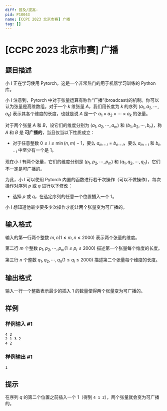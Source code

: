 ```yaml
---
diff: 普及/提高-
pid: P10043
name: [CCPC 2023 北京市赛] 广播
tag: []
---
```

# [CCPC 2023 北京市赛] 广播
## 题目描述

小 I 正在学习使用 Pytorch。这是一个非常热门的用于机器学习训练的 Python 库。

小 I 注意到，Pytorch 中对于张量运算有称作“广播”(broadcast)的机制。你可以认为张量是高维数组。对于一个 $k$ 维张量 $A$，我们用长度为 $k$ 的序列 $(a_1,a_2,\cdots,a_k)$ 表示其各个维度的长度，也就是说 $A$ 是一个 $a_1 \times a_2 \times \cdots \times a_k$ 的张量。

对于两个张量 $A$ 和 $B$，设它们的维度分别为 $(a_1,a_2,\cdots,a_m)$ 和 $(b_1,b_2,\cdots,b_n)$，称 $A$ 和 $B$ 是 **可广播的**，当且仅当以下性质成立：

- 对于任意整数 $0 \le i \le \min(n,m) - 1$，要么 $a_{m-i} = b_{n-i}$，要么 $a_{m-i}$ 和 $b_{n-i}$ 中至少有一个是 $1$。

现在小 I 有两个张量，它们的维度分别是 $(p_1,p_2,\cdots,p_m)$ 和 $(q_1,q_2,\cdots,q_n)$，它们不一定是可广播的。

为此，小 I 可以使用 Pytorch 内置的函数进行若干次操作（可以不做操作），每次操作对序列 $p$ 或 $q$ 进行以下修改：

- 选择 $p$ 或 $q$，在选定序列的任意一个位置插入一个 $1$。

小 I 想知道他最少要多少次操作才能让两个张量变为可广播的。
## 输入格式

输入的第一行两个整数 $m,n(1 \le m,n \le 2000)$ 表示两个张量的维度。

第二行 $m$ 个整数 $p_1,p_2,\cdots,p_m (1 \le p_i \le 2000)$ 描述第一个张量每个维度的长度。

第三行 $n$ 个整数 $q_1,q_2,\cdots,q_n (1 \le q_i \le 2000)$ 描述第二个张量每个维度的长度。
## 输出格式

输入一行一个整数表示最少的插入 $1$ 的数量使得两个张量变为可广播的。
## 样例

### 样例输入 #1
```
4 2
2 1 3 2
4 2
```
### 样例输出 #1
```
1
```
## 提示

在序列 $q$ 的第二个位置之前插入一个 $1$（得到 `4 1 2`），两个张量就会变为可广播的。
